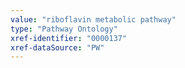 ```yaml
---
value: "riboflavin metabolic pathway"
type: "Pathway Ontology"
xref-identifier: "0000137"
xref-dataSource: "PW"
---
```

